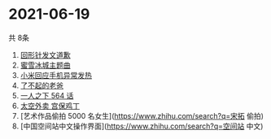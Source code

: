 # 2021-06-19
  共 8条

  <!-- BEGIN -->
  <!-- 最后更新时间:Sat Jun 19 2021 07:13:05 GMT+0000 (Coordinated Universal Time) -->
  1. [回形针发文道歉](https://www.zhihu.com/search?q=回形针道歉)
1. [蜜雪冰城主题曲](https://www.zhihu.com/search?q=蜜雪冰城)
1. [小米回应手机异常发热](https://www.zhihu.com/search?q=小米)
1. [了不起的老爸](https://www.zhihu.com/search?q=了不起的老爸)
1. [一人之下 564 话](https://www.zhihu.com/search?q=一人之下)
1. [太空外卖 宫保鸡丁](https://www.zhihu.com/search?q=太空外卖)
1. [艺术作品偷拍 5000 名女生](https://www.zhihu.com/search?q=宋拓 偷拍)
1. [中国空间站中文操作界面](https://www.zhihu.com/search?q=空间站 中文)
  <!-- END -->
  